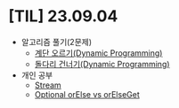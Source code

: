 # [TIL] 23.09.04

* 알고리즘 풀기(2문제)
  * [계단 오르기(Dynamic Programming)](../java_algorithm/inflearn_algorithm_lecture/src/dynamic_programming/계단오르기/Main.java)
  * [돌다리 건너기(Dynamic Programming)](../java_algorithm/inflearn_algorithm_lecture/src/dynamic_programming/돌다리_건너기/Main.java)
* 개인 공부
  * [Stream](../java_study/src/stream/stream.md)
  * [Optional orElse vs orElseGet](../java_study/src/optional/orElse_and_orElseGet.md)
